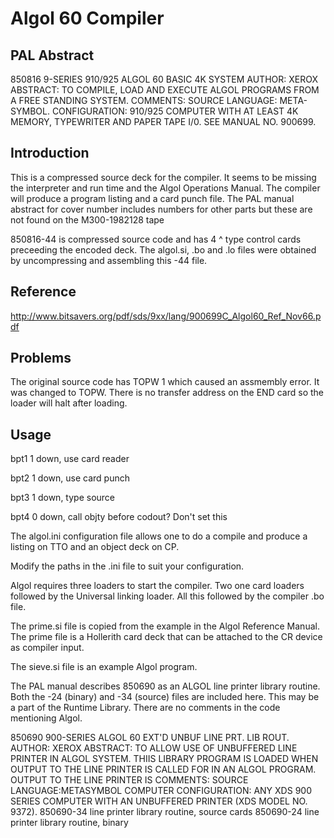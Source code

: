 # Algol 60 Compiler
## PAL Abstract
850816 9-SERIES  910/925 ALGOL 60 BASIC 4K SYSTEM
AUTHOR: XEROX
ABSTRACT:
TO COMPILE, LOAD AND EXECUTE ALGOL PROGRAMS FROM A FREE STANDING SYSTEM.
COMMENTS:
SOURCE LANGUAGE: META-SYMBOL. CONFIGURATION: 910/925 COMPUTER WITH AT LEAST 4K MEMORY,
TYPEWRITER AND PAPER TAPE I/0. SEE MANUAL NO. 900699.

## Introduction
This is a compressed source deck for the compiler.  It seems to be missing the 
interpreter and run time and the Algol Operations Manual.  The compiler will produce a 
program listing and a card punch file.  The PAL manual abstract for cover number includes
numbers for other parts but these are not found on the M300-1982128 tape

850816-44 is compressed source code and has 4 ^ type control cards preceeding the encoded deck.
The algol.si, .bo and .lo files were obtained by uncompressing and assembling this -44 file.

## Reference
http://www.bitsavers.org/pdf/sds/9xx/lang/900699C_Algol60_Ref_Nov66.pdf

## Problems
The original source code has TOPW 1 which caused an assmembly error. It was changed to TOPW.
There is no transfer address on the END card so the loader will halt after loading.

## Usage
bpt1 1	down, use card reader

bpt2 1	down, use card punch

bpt3 1  down, type source

bpt4 0  down, call objty before codout? Don't set this


The algol.ini configuration file allows one to do a compile and produce a listing on TTO and an
object deck on CP.

Modify the paths in the .ini file to suit your configuration.

Algol requires three loaders to start the compiler.  Two one card loaders followed by the Universal 
linking loader.  All this followed by the compiler .bo file.

The prime.si file is copied from the example in the Algol Reference Manual.  The prime file is
a Hollerith card deck that can be attached to the CR device as compiler input.

The sieve.si file is an example Algol program.

The PAL manual describes 850690 as an ALGOL line printer library routine. Both the -24 (binary) 
and -34 (source) files are included here.  This may be a part of the Runtime Library.  There
are no comments in the code mentioning Algol.

850690 900-SERIES ALGOL 60 EXT'D UNBUF LINE PRT. LIB ROUT.
AUTHOR: XEROX
ABSTRACT:
TO ALLOW USE OF UNBUFFERED LINE PRINTER IN ALGOL SYSTEM. THIIS LIBRARY PROGRAM IS LOADED WHEN OUTPUT TO THE LINE PRINTER IS CALLED FOR IN AN ALGOL PROGRAM. OUTPUT TO THE LINE PRINTER IS
COMMENTS:
SOURCE LANGUAGE:METASYMBOL COMPUTER CONFIGURATION: ANY XDS 900 SERIES COMPUTER WITH AN UNBUFFERED PRINTER (XDS MODEL NO. 9372).
850690-34  line printer library routine, source cards
850690-24  line printer library routine, binary
